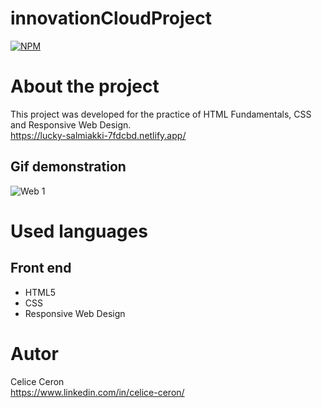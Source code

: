 # innovationCloudProject
[![NPM](https://img.shields.io/npm/l/react)](https://github.com/celiceceron/innovationCloudProject/blob/master/licence)

# About the project
This project was developed for the practice of HTML Fundamentals, CSS and Responsive Web Design. <br>
https://lucky-salmiakki-7fdcbd.netlify.app/

## Gif demonstration
![Web 1]()

# Used languages
## Front end
- HTML5
- CSS 
- Responsive Web Design

# Autor
Celice Ceron <br>
https://www.linkedin.com/in/celice-ceron/
